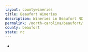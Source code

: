 ```yaml
---
layout: countywineries
title: Beaufort Wineries
description: Wineries in Beaufort NC
permalink: /north-carolina/beaufort/
county: beaufort
state: nc
---
```

-
